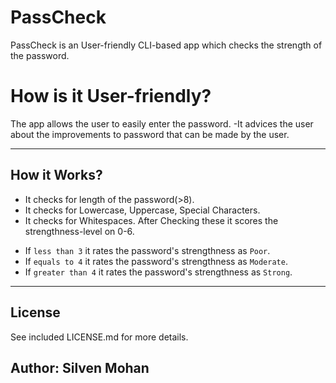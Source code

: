 # PassCheck
  PassCheck is an User-friendly CLI-based app which checks the strength of the password.

# How is it User-friendly?
  The app allows the user to easily enter the password.
    -It advices the user about the improvements to password that can be made by the user.

------

## How it Works?
  * It checks for length of the password(>8).
  * It checks for Lowercase, Uppercase, Special Characters.
  * It checks for Whitespaces.
After Checking these it scores the strengthness-level on 0-6.
  - If ```less than 3``` it rates the password's strengthness as ```Poor```.
  - If ```equals to 4``` it rates the password's strengthness as ```Moderate```.
  - If ```greater than 4``` it rates the password's strengthness as ```Strong```.

------

## License
See included LICENSE.md for more details.


## Author: Silven Mohan
